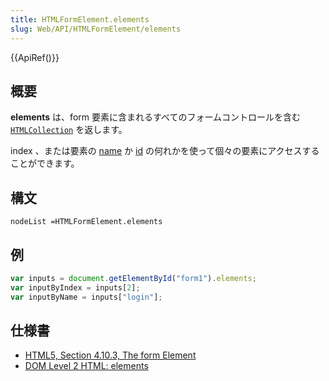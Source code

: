```yaml
---
title: HTMLFormElement.elements
slug: Web/API/HTMLFormElement/elements
---
```

{{ApiRef()}}

## 概要

**elements** は、form 要素に含まれるすべてのフォームコントロールを含む [`HTMLCollection`](http://www.w3.org/TR/DOM-Level-2-HTML/html.html#ID-75708506) を返します。

index 、または要素の [name](/ja/docs/DOM/element.name) か [id](/ja/docs/DOM/element.id) の何れかを使って個々の要素にアクセスすることができます。

## 構文

```
nodeList =HTMLFormElement.elements
```

## 例

```js
var inputs = document.getElementById("form1").elements;
var inputByIndex = inputs[2];
var inputByName = inputs["login"];
```

## 仕様書

- [HTML5, Section 4.10.3, The form Element](http://www.w3.org/TR/html5/forms.html#dom-form-elements)
- [DOM Level 2 HTML: elements](http://www.w3.org/TR/DOM-Level-2-HTML/html.html#ID-76728479)

